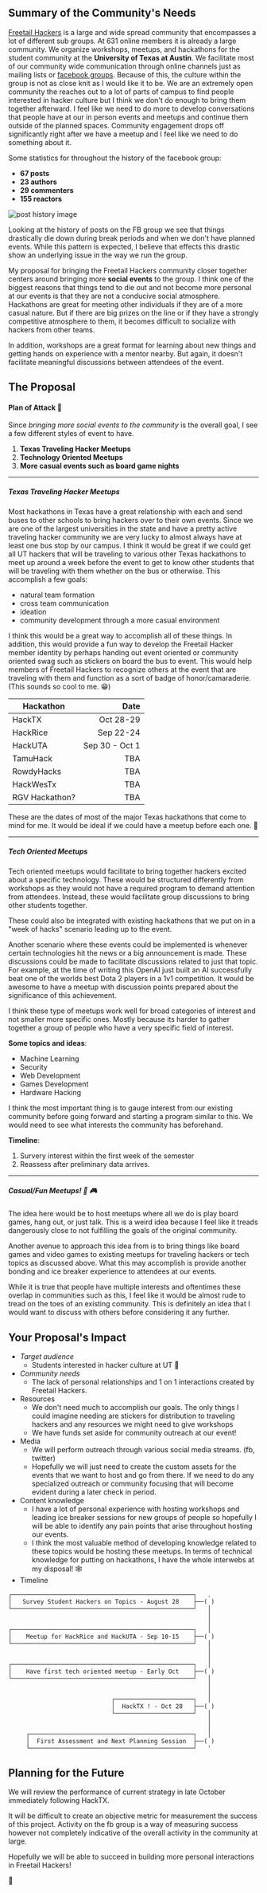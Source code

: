 ## Summary of the Community's Needs

[Freetail Hackers](https://freetailhackers.com/) is a large and wide spread community that encompasses a lot of different sub groups. At 631 online members it is already a large community. We organize workshops, meetups, and hackathons for the student community at the **University of Texas at Austin**. We facilitate most of our community wide communication through online channels just as mailing lists or [facebook groups](https://www.facebook.com/groups/freetail/). Because of this, the culture within the group is not as close knit as I would like it to be. We are an extremely open community the reaches out to a lot of parts of campus to find people interested in hacker culture but I think we don't do enough to bring them together afterward. I feel like we need to do more to develop conversations that people have at our in person events and meetups and continue them outside of the planned spaces. Community engagement drops off significantly right after we have a meetup and I feel like we need to do something about it.

Some statistics for throughout the history of the facebook group:
- **67 posts**
- **23 authors**
- **29 commenters**
- **155 reactors**

![post history image](./assets/history.png)

Looking at the history of posts on the FB group we see that things drastically die down during break periods and when we don't have planned events. While this pattern is expected, I believe that effects this drastic show an underlying issue in the way we run the group.

My proposal for bringing the Freetail Hackers community closer together centers around bringing more **social events** to the group. I think one of the biggest reasons that things tend to die out and not become more personal at our events is that they are not a conducive social atmosphere. Hackathons are great for meeting other individuals if they are of a more casual nature. But if there are big prizes on the line or if they have a strongly competitive atmosphere to them, it becomes difficult to socialize with hackers from other teams.

In addition, workshops are a great format for learning about new things and getting hands on experience with a mentor nearby. But again, it doesn't facilitate meaningful discussions between attendees of the event.


## The Proposal

#### Plan of Attack 👊

Since *bringing more social events to the community*  is the overall goal, I see a few different styles of event to have.

1. **Texas Traveling Hacker Meetups**
2. **Technology Oriented Meetups**
3. **More casual events such as board game nights**

___

##### Texas Traveling Hacker Meetups

Most hackathons in Texas have a great relationship with each and send buses to other schools to bring hackers over to their own events. Since we are one of the largest universities in the state and have a pretty active traveling hacker community we are very lucky to almost always have at least one bus stop by our campus. I think it would be great if we could get all UT hackers that will be traveling to various other Texas hackathons to meet up around a week before the event to get to know other students that will be traveling with them whether on the bus or otherwise. This accomplish a few goals:

- natural team formation
- cross team communication
- ideation
- community development through a more casual environment

I think this would be a great way to accomplish all of these things. In addition, this would provide a fun way to develop the Freetail Hacker member identity by perhaps handing out event oriented or community oriented swag such as stickers on board the bus to event. This would help members of Freetail Hackers to recognize others at the event that are traveling with them and function as a sort of badge of honor/camaraderie. (This sounds so cool to me. 😁)

| Hackathon | Date                                    
| ---|---:                          
| HackTX | Oct 28-29                           
| HackRice | Sep 22-24
| HackUTA | Sep 30 - Oct 1
| TamuHack | TBA
| RowdyHacks | TBA
| HackWesTx | TBA
| RGV Hackathon? | TBA

These are the dates of most of the major Texas hackathons that come to mind for me. It would be ideal if we could have a meetup before each one. 🙌
___

##### Tech Oriented Meetups

Tech oriented meetups would facilitate to bring together hackers excited about a specific technology. These would be structured differently from workshops as they would not have a required program to demand attention from attendees. Instead, these would facilitate group discussions to bring other students together.

These could also be integrated with existing hackathons that we put on in a "week of hacks" scenario leading up to the event.

Another scenario where these events could be implemented is whenever certain technologies hit the news or a big announcement is made. These discussions could be made to facilitate discussions related to just that topic. For example, at the time of writing this OpenAI just built an AI successfully beat one of the worlds best Dota 2 players in a 1v1 competition. It would be awesome to have a meetup with discussion points prepared about the significance of this achievement.

I think these type of meetups work well for broad categories of interest and not smaller more specific ones. Mostly because its harder to gather together a group of people who have a very specific field of interest.

**Some topics and ideas**:

- Machine Learning
- Security
- Web Development
- Games Development
- Hardware Hacking

I think the most important thing is to gauge interest from our existing community before going forward and starting a program similar to this. We would need to see what interests the community has beforehand.

**Timeline**:

1. Survery interest within the first week of the semester
2. Reassess after preliminary data arrives.

___

##### Casual/Fun Meetups! 🎲 🎮

The idea here would be to host meetups where all we do is play board games, hang out, or just talk. This is a weird idea because I feel like it treads dangerously close to not fulfilling the goals of the original community.

Another avenue to approach this idea from is to bring things like board games and video games to existing meetups for traveling hackers or tech topics as discussed above. What this may accomplish is provide another bonding and ice breaker experience to attendees at our events.

While it is true that people have multiple interests and oftentimes these overlap in communities such as this, I feel like it would be almost rude to tread on the toes of an existing community. This is definitely an idea that I would want to discuss with others before considering it any further.

## Your Proposal's Impact

- *Target audience*
  - Students interested in hacker culture at UT 🤘
- *Community needs*
  - The lack of personal relationships and 1 on 1 interactions created by Freetail Hackers.
- Resources
  - We don't need much to accomplish our goals. The only things I could imagine needing are stickers for distribution to traveling hackers and any resources we might need to give workshops
  - We have funds set aside for community outreach at our event!
- Media
  - We will perform outreach through various social media streams. (fb, twitter)
  - Hopefully we will just need to create the custom assets for the events that we want to host and go from there. If we need to do any specialized outreach or community focusing that will become evident during a later check in period.
- Content knowledge
  - I have a lot of personal experience with hosting workshops and leading ice breaker sessions for new groups of people so hopefully I will be able to identify any pain points that arise throughout hosting our events.
  - I think the most valuable method of developing knowledge related to these topics would be hosting these meetups. In terms of technical knowledge for putting on hackathons, I have the whole interwebs at my disposal! 🕸
- Timeline

```
┌───────────────────────────────────────────────────┐   .
│   Survey Student Hackers on Topics - August 28    ├──( )
└───────────────────────────────────────────────────┘   │
                                                        │
                                                        │
┌───────────────────────────────────────────────────┐   │
│    Meetup for HackRice and HackUTA - Sep 10-15    ├──( )
└───────────────────────────────────────────────────┘   │
                                                        │
                                                        │
┌───────────────────────────────────────────────────┐   │
│    Have first tech oriented meetup - Early Oct    ├──( )
└───────────────────────────────────────────────────┘   │
                                                        │
                                                        │
                             ┌──────────────────────┐   │
                             │  HackTX ! - Oct 28   ├──( )
                             └──────────────────────┘   │
                                                        │
                                                        │
     ┌──────────────────────────────────────────────┐   │
     │  First Assessment and Next Planning Session  ├──( )
     └──────────────────────────────────────────────┘   '

```
## Planning for the Future

We will review the performance of current strategy in late October immediately following HackTX.

It will be difficult to create an objective metric for measurement the success of this project. Activity on the fb group is a way of measuring success however not completely indicative of the overall activity in the community at large.

Hopefully we will be able to succeed in building more personal interactions in Freetail Hackers!

🍊
